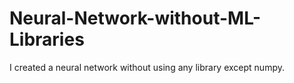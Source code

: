 # Neural-Network-without-ML-Libraries
I created a neural network without using any library except numpy.
